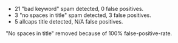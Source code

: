 - 21 "bad keyword" spam detected, 0 false positives.
- 3 "no spaces in title" spam detected, 3 false positives.
- 5 allcaps title detected, N/A false positives.

"No spaces in title" removed because of 100% false-positive-rate.
